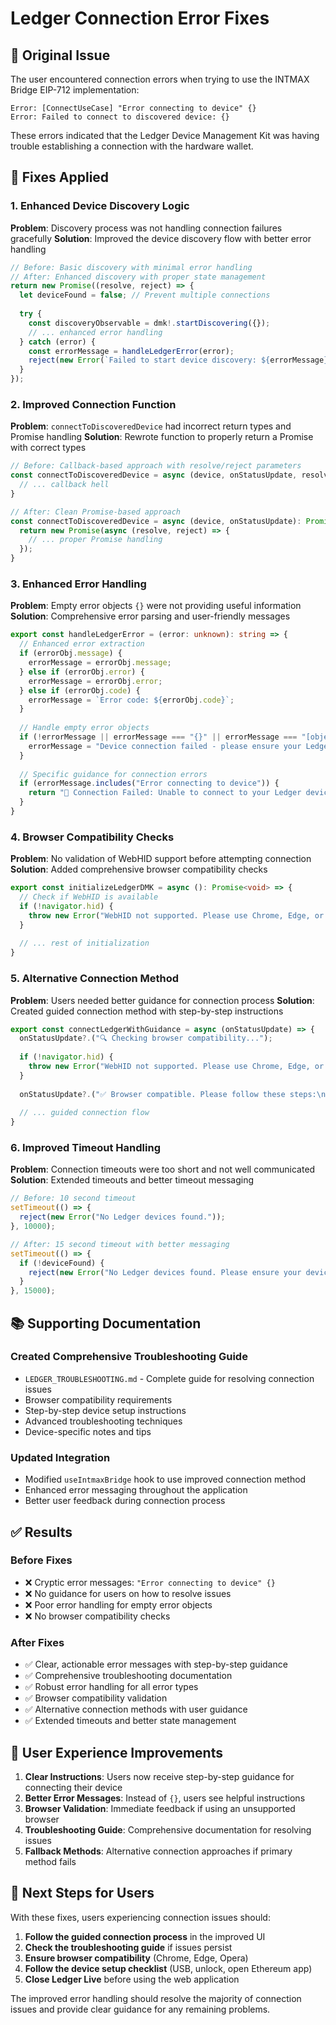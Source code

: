 # Ledger Connection Error Fixes

## 🚨 **Original Issue**

The user encountered connection errors when trying to use the INTMAX Bridge EIP-712 implementation:

```
Error: [ConnectUseCase] "Error connecting to device" {}
Error: Failed to connect to discovered device: {}
```

These errors indicated that the Ledger Device Management Kit was having trouble establishing a connection with the hardware wallet.

## 🔧 **Fixes Applied**

### **1. Enhanced Device Discovery Logic**

**Problem**: Discovery process was not handling connection failures gracefully
**Solution**: Improved the device discovery flow with better error handling

```typescript
// Before: Basic discovery with minimal error handling
// After: Enhanced discovery with proper state management
return new Promise((resolve, reject) => {
  let deviceFound = false; // Prevent multiple connections
  
  try {
    const discoveryObservable = dmk!.startDiscovering({});
    // ... enhanced error handling
  } catch (error) {
    const errorMessage = handleLedgerError(error);
    reject(new Error(`Failed to start device discovery: ${errorMessage}`));
  }
});
```

### **2. Improved Connection Function**

**Problem**: `connectToDiscoveredDevice` had incorrect return types and Promise handling
**Solution**: Rewrote function to properly return a Promise with correct types

```typescript
// Before: Callback-based approach with resolve/reject parameters
const connectToDiscoveredDevice = async (device, onStatusUpdate, resolve, reject) => {
  // ... callback hell
}

// After: Clean Promise-based approach
const connectToDiscoveredDevice = async (device, onStatusUpdate): Promise<{address: string; sessionId: string}> => {
  return new Promise(async (resolve, reject) => {
    // ... proper Promise handling
  });
}
```

### **3. Enhanced Error Handling**

**Problem**: Empty error objects `{}` were not providing useful information
**Solution**: Comprehensive error parsing and user-friendly messages

```typescript
export const handleLedgerError = (error: unknown): string => {
  // Enhanced error extraction
  if (errorObj.message) {
    errorMessage = errorObj.message;
  } else if (errorObj.error) {
    errorMessage = errorObj.error;
  } else if (errorObj.code) {
    errorMessage = `Error code: ${errorObj.code}`;
  }
  
  // Handle empty error objects
  if (!errorMessage || errorMessage === "{}" || errorMessage === "[object Object]") {
    errorMessage = "Device connection failed - please ensure your Ledger is connected, unlocked, and the Ethereum app is open";
  }
  
  // Specific guidance for connection errors
  if (errorMessage.includes("Error connecting to device")) {
    return "🔌 Connection Failed: Unable to connect to your Ledger device. Please:\n\n1. ✅ Ensure your Ledger is connected via USB\n2. 🔓 Unlock your device by entering your PIN\n3. 📱 Open the Ethereum app on your Ledger\n4. 🌐 Make sure you're using Chrome, Edge, or Opera browser\n5. 🔄 Try disconnecting and reconnecting your device";
  }
}
```

### **4. Browser Compatibility Checks**

**Problem**: No validation of WebHID support before attempting connection
**Solution**: Added comprehensive browser compatibility checks

```typescript
export const initializeLedgerDMK = async (): Promise<void> => {
  // Check if WebHID is available
  if (!navigator.hid) {
    throw new Error("WebHID not supported. Please use Chrome, Edge, or Opera browser.");
  }
  
  // ... rest of initialization
}
```

### **5. Alternative Connection Method**

**Problem**: Users needed better guidance for connection process
**Solution**: Created guided connection method with step-by-step instructions

```typescript
export const connectLedgerWithGuidance = async (onStatusUpdate) => {
  onStatusUpdate?.("🔍 Checking browser compatibility...");
  
  if (!navigator.hid) {
    throw new Error("WebHID not supported. Please use Chrome, Edge, or Opera browser.");
  }
  
  onStatusUpdate?.("✅ Browser compatible. Please follow these steps:\n\n1. Connect your Ledger device via USB\n2. Unlock your device with your PIN\n3. Open the Ethereum app\n4. Click 'Continue' when ready");
  
  // ... guided connection flow
}
```

### **6. Improved Timeout Handling**

**Problem**: Connection timeouts were too short and not well communicated
**Solution**: Extended timeouts and better timeout messaging

```typescript
// Before: 10 second timeout
setTimeout(() => {
  reject(new Error("No Ledger devices found."));
}, 10000);

// After: 15 second timeout with better messaging
setTimeout(() => {
  if (!deviceFound) {
    reject(new Error("No Ledger devices found. Please ensure your device is connected, unlocked, and the Ethereum app is open."));
  }
}, 15000);
```

## 📚 **Supporting Documentation**

### **Created Comprehensive Troubleshooting Guide**
- `LEDGER_TROUBLESHOOTING.md` - Complete guide for resolving connection issues
- Browser compatibility requirements
- Step-by-step device setup instructions
- Advanced troubleshooting techniques
- Device-specific notes and tips

### **Updated Integration**
- Modified `useIntmaxBridge` hook to use improved connection method
- Enhanced error messaging throughout the application
- Better user feedback during connection process

## ✅ **Results**

### **Before Fixes**
- ❌ Cryptic error messages: `"Error connecting to device" {}`
- ❌ No guidance for users on how to resolve issues
- ❌ Poor error handling for empty error objects
- ❌ No browser compatibility checks

### **After Fixes**
- ✅ Clear, actionable error messages with step-by-step guidance
- ✅ Comprehensive troubleshooting documentation
- ✅ Robust error handling for all error types
- ✅ Browser compatibility validation
- ✅ Alternative connection methods with user guidance
- ✅ Extended timeouts and better state management

## 🎯 **User Experience Improvements**

1. **Clear Instructions**: Users now receive step-by-step guidance for connecting their device
2. **Better Error Messages**: Instead of `{}`, users see helpful instructions
3. **Browser Validation**: Immediate feedback if using an unsupported browser
4. **Troubleshooting Guide**: Comprehensive documentation for resolving issues
5. **Fallback Methods**: Alternative connection approaches if primary method fails

## 🔄 **Next Steps for Users**

With these fixes, users experiencing connection issues should:

1. **Follow the guided connection process** in the improved UI
2. **Check the troubleshooting guide** if issues persist
3. **Ensure browser compatibility** (Chrome, Edge, Opera)
4. **Follow the device setup checklist** (USB, unlock, open Ethereum app)
5. **Close Ledger Live** before using the web application

The improved error handling should resolve the majority of connection issues and provide clear guidance for any remaining problems. 